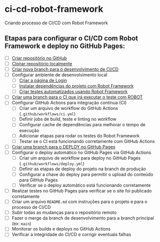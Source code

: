 # ci-cd-robot-framework

Criando processo de CI/CD com Robot Framework

## Etapas para configurar o CI/CD com Robot Framework e deploy no GitHub Pages:

- [ ] [Criar repositório no GitHub](./docs/criar.md)
- [ ] [Clonar repositório localmente](./docs/clonar.md)
- [ ] [Criar nova branch para o desenvolvimento de CI/CD](./docs/branch.md)
- [ ] Configurar ambiente de desenvolvimento local
    - [ ] [Criar a página de Login](./login/)
    - [ ] [Instalar dependências do projeto com Robot Framework](./docs/robot.md)
    - [ ] [Criar testes automatizados usando Robot Framework](./teste/)
- [ ] [Criar uma branch para o CI que irá executar o teste com ROBOT](./docs/branch.md)
- [ ] Configurar GitHub Actions para integração contínua (CI)
    - [ ] Criar um arquivo de workflow do GitHub Actions (`.github/workflows/ci.yml`)
    - [ ] Definir jobs de build, teste e linting no workflow
    - [ ] Configurar cache de dependências para melhorar o tempo de execução
    - [ ] Adicionar etapas para rodar os testes do Robot Framework
    - [ ] Testar se o CI está funcionando corretamente com GitHub Actions
- [ ] [Criar uma branch para o DEPLOY no GitHub Pages](./docs/branch.md)
- [ ] Configurar o deploy automático no GitHub Pages via GitHub Actions
    - [ ] Criar um arquivo de workflow para deploy no GitHub Pages (`.github/workflows/deploy.yml`)
    - [ ] Definir as etapas de deploy do projeto na branch de produção
    - [ ] Configurar a chave do deploy para permitir o upload do conteúdo para GitHub Pages
    - [ ] Verificar se o deploy automático está funcionando corretamente
- [ ] Realizar testes no GitHub Pages para verificar se o site foi publicado corretamente
- [ ] Criar um arquivo `README.md` com instruções para o projeto e para o processo de CI/CD
- [ ] Subir todas as mudanças para o repositório remoto
- [ ] Fazer o merge da branch de desenvolvimento para a branch principal (ex: `main`)
- [ ] Monitorar os builds e deploys no GitHub Actions
- [ ] Verificar a integridade do CI/CD e corrigir eventuais falhas
